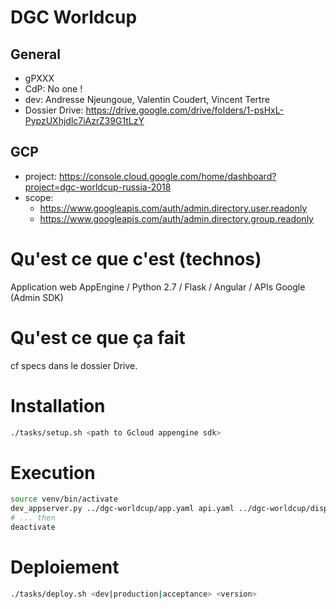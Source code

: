 # DGC Worldcup

## General
- gPXXX
- CdP: No one !
- dev: Andresse Njeungoue, Valentin Coudert, Vincent Tertre
- Dossier Drive: https://drive.google.com/drive/folders/1-psHxL-PypzUXhjdlc7iAzrZ39G1tLzY

## GCP
- project: https://console.cloud.google.com/home/dashboard?project=dgc-worldcup-russia-2018
- scope:
  - https://www.googleapis.com/auth/admin.directory.user.readonly
  - https://www.googleapis.com/auth/admin.directory.group.readonly

# Qu'est ce que c'est (technos)

Application web AppEngine / Python 2.7 / Flask / Angular / APIs Google (Admin SDK)

# Qu'est ce que ça fait

cf specs dans le dossier Drive.

# Installation

```bash
./tasks/setup.sh <path to Gcloud appengine sdk>
```

# Execution

```bash
source venv/bin/activate
dev_appserver.py ../dgc-worldcup/app.yaml api.yaml ../dgc-worldcup/dispatch.yaml
# ... then
deactivate
```

# Deploiement

```bash
./tasks/deploy.sh <dev|production|acceptance> <version>
```


